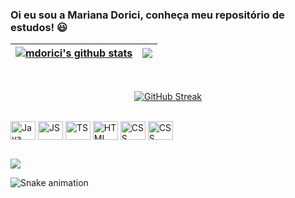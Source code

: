 ### Oi eu sou a Mariana Dorici, conheça meu repositório de estudos! 😃

| <a href="https://github.com/anuraghazra/github-readme-stats"><img align="center" src="https://github-readme-stats.vercel.app/api?username=mdorici&show_icons=true&include_all_commits=true&theme=buefy&hide_border=true" alt="mdorici's github stats" /></a> | <a href="https://github.com/mdorici/github-readme-stats"><img align="center" src="https://github-readme-stats.vercel.app/api/top-langs/?username=mdorici&layout=compact&theme=dracula&hide_border=true" /></a> |
| ------------- | ------------- |
 
 <div style="display: inline_block" align="center"><br>
  
 [![GitHub Streak ](http://github-readme-streak-stats.herokuapp.com?user=mdorici&theme=dracula&date_format=M%20j%5B%2C%20Y%5D)](https://git.io/streak-stats)
 
 </div>

<div style="display: inline_block"><br>
  <img align="center" alt="Java" height="30" width="40" src="https://cdn.jsdelivr.net/gh/devicons/devicon/icons/java/java-original.svg">
  <img align="center" alt="JS" height="30" width="40" src="https://cdn.jsdelivr.net/gh/devicons/devicon/icons/javascript/javascript-original.svg">
  <img align="center" alt="TS" height="30" width="40" src="https://cdn.jsdelivr.net/gh/devicons/devicon/icons/typescript/typescript-original.svg">
  <img align="center" alt="HTML" height="30" width="40" src="https://cdn.jsdelivr.net/gh/devicons/devicon/icons/html5/html5-original.svg">
  <img align="center" alt="CSS" height="30" width="40" src="https://cdn.jsdelivr.net/gh/devicons/devicon/icons/css3/css3-original.svg">
  <img align="center" alt="CSS" height="30" width="40" src="https://cdn.jsdelivr.net/gh/devicons/devicon/icons/spring/spring-original-wordmark.svg">
</div>
  
  ##
 
<div> 
  <a href="https://www.linkedin.com/in/mdorici" target="_blank"><img src="https://img.shields.io/badge/-LinkedIn-%230077B5?style=for-the-badge&logo=linkedin&logoColor=white" target="_blank"></a> 
 
  ![Snake animation](https://github.com/mdorici/mdorici/blob/output/github-contribution-grid-snake.svg)
 
</div>
